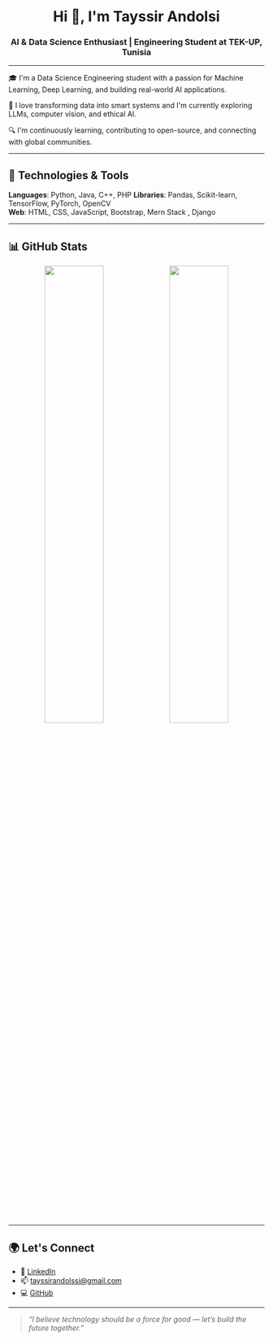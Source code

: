 <h1 align="center">Hi 👋, I'm Tayssir Andolsi</h1>
<h3 align="center">AI & Data Science Enthusiast | Engineering Student at TEK-UP, Tunisia</h3>

---

🎓 I'm a Data Science Engineering student with a passion for Machine Learning, Deep Learning, and building real-world AI applications.

🚀 I love transforming data into smart systems and I'm currently exploring LLMs, computer vision, and ethical AI.

🔍 I'm continuously learning, contributing to open-source, and connecting with global communities.

---

## 🧠 Technologies & Tools

**Languages**: Python, Java, C++, PHP
**Libraries**: Pandas, Scikit-learn, TensorFlow, PyTorch, OpenCV  
**Web**: HTML, CSS, JavaScript, Bootstrap, Mern Stack , Django

---

## 📊 GitHub Stats

<div align="center">
  <img src="https://github-readme-stats.vercel.app/api?username=andolsitayssir&show_icons=true&theme=algolia" width="48%" />
  <img src="https://github-readme-stats.vercel.app/api/top-langs?username=andolsitayssir&layout=compact&theme=algolia" width="48%" />
</div>

---

## 🌍 Let's Connect

- 🔗 [LinkedIn](https://www.linkedin.com/in/tayssir-landolssi-ba1930279/)
- 📫 tayssirandolssi@gmail.com
- 💻 [GitHub](https://github.com/andolsitayssir)

---

> *“I believe technology should be a force for good — let’s build the future together.”*
